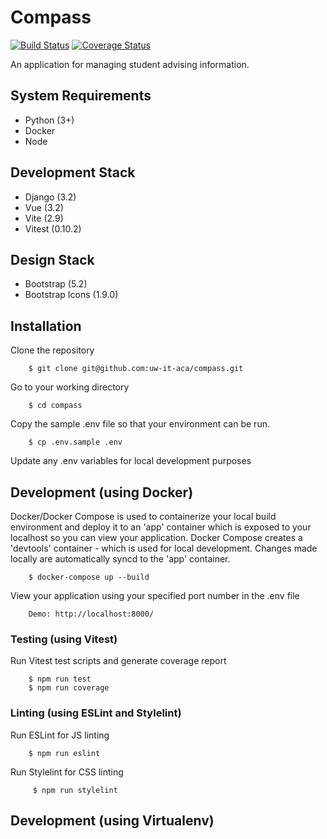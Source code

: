 # Compass

[![Build Status](https://github.com/uw-it-aca/compass/workflows/Build%2C%20Test%20and%20Deploy/badge.svg?branch=main)](https://github.com/uw-it-aca/compass/actions)
[![Coverage Status](https://coveralls.io/repos/github/uw-it-aca/compass/badge.svg?branch=main)](https://coveralls.io/github/uw-it-aca/compass?branch=main)

An application for managing student advising information.

## System Requirements

- Python (3+)
- Docker
- Node

## Development Stack

- Django (3.2)
- Vue (3.2)
- Vite (2.9)
- Vitest (0.10.2)

## Design Stack

- Bootstrap (5.2)
- Bootstrap Icons (1.9.0)

## Installation

Clone the repository

        $ git clone git@github.com:uw-it-aca/compass.git

Go to your working directory

        $ cd compass

Copy the sample .env file so that your environment can be run.

        $ cp .env.sample .env

Update any .env variables for local development purposes

## Development (using Docker)

Docker/Docker Compose is used to containerize your local build environment and deploy it to an 'app' container which is exposed to your localhost so you can view your application. Docker Compose creates a 'devtools' container - which is used for local development. Changes made locally are automatically syncd to the 'app' container.

        $ docker-compose up --build

View your application using your specified port number in the .env file

        Demo: http://localhost:8000/

### Testing (using Vitest)

Run Vitest test scripts and generate coverage report

        $ npm run test
        $ npm run coverage

### Linting (using ESLint and Stylelint)

Run ESLint for JS linting

        $ npm run eslint

Run Stylelint for CSS linting

         $ npm run stylelint

## Development (using Virtualenv)
